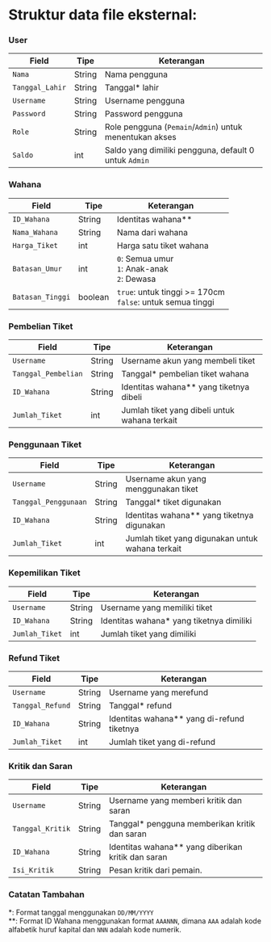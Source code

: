 # Struktur data file eksternal:

### User
| Field | Tipe | Keterangan |
|-------|------|------------|
|`Nama`| String | Nama pengguna |
|`Tanggal_Lahir`| String | Tanggal* lahir |
|`Username`| String | Username pengguna |
|`Password`| String | Password pengguna |
|`Role`| String | Role pengguna (`Pemain`/`Admin`) untuk menentukan akses |
|`Saldo`| int | Saldo yang dimiliki pengguna, default 0 untuk `Admin` |

### Wahana
| Field | Tipe | Keterangan |
|-------|------|------------|
|`ID_Wahana`| String | Identitas wahana** | D  
|`Nama_Wahana`| String | Nama dari wahana |
|`Harga_Tiket`| int | Harga satu tiket wahana |
|`Batasan_Umur`| int | `0`: Semua umur <br> `1`: Anak-anak <br> `2`: Dewasa |
|`Batasan_Tinggi`| boolean | `true`: untuk tinggi >= 170cm <br> `false`: untuk semua tinggi |

### Pembelian Tiket
| Field | Tipe | Keterangan |
|-------|------|------------|
|`Username`| String | Username akun yang membeli tiket |
|`Tanggal_Pembelian`| String | Tanggal* pembelian tiket wahana |
|`ID_Wahana`| String | Identitas wahana** yang tiketnya dibeli |
|`Jumlah_Tiket`| int | Jumlah tiket yang dibeli untuk wahana terkait |

### Penggunaan Tiket
| Field | Tipe | Keterangan |
|-------|------|------------|
|`Username`| String | Username akun yang menggunakan tiket |
|`Tanggal_Penggunaan`| String | Tanggal* tiket digunakan |
|`ID_Wahana`| String | Identitas wahana** yang tiketnya digunakan |
|`Jumlah_Tiket`| int | Jumlah tiket yang digunakan untuk wahana terkait |

### Kepemilikan Tiket
| Field | Tipe | Keterangan |
|-------|------|------------|
|`Username`| String | Username yang memiliki tiket |
|`ID_Wahana`| String | Identitas wahana* yang tiketnya dimiliki |
|`Jumlah_Tiket`| int | Jumlah tiket yang dimiliki |

### Refund Tiket
| Field | Tipe | Keterangan |
|-------|------|------------|
|`Username`| String | Username yang merefund |
|`Tanggal_Refund`| String | Tanggal* refund |
|`ID_Wahana`| String | Identitas wahana** yang di-refund tiketnya |
|`Jumlah_Tiket`| int | Jumlah tiket yang di-refund |

### Kritik dan Saran
| Field | Tipe | Keterangan |
|-------|------|------------|
|`Username`| String | Username yang memberi kritik dan saran |
|`Tanggal_Kritik`| String | Tanggal* pengguna memberikan kritik dan saran |
|`ID_Wahana`| String | Identitas wahana** yang diberikan kritik dan saran |
|`Isi_Kritik`| String | Pesan kritik dari pemain. |


### Catatan Tambahan
*: Format tanggal menggunakan `DD/MM/YYYY`  
**: Format ID Wahana menggunakan format `AAANNN`, dimana `AAA` adalah kode alfabetik huruf kapital dan `NNN` adalah kode numerik.

